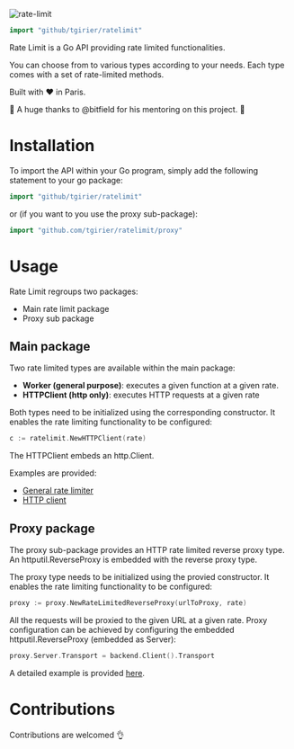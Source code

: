 ![rate-limit](https://i.imgur.com/QN5jTS7.gif)

```Go
import "github/tgirier/ratelimit"
```

Rate Limit is a Go API providing rate limited functionalities.

You can choose from to various types according to your needs.
Each type comes with a set of rate-limited methods.

Built with :heart: in Paris.

:raised_hands: A huge thanks to @bitfield for his mentoring on this project. :raised_hands:

# Installation

To import the API within your Go program, simply add the following statement to your go package:
```Go
import "github/tgirier/ratelimit"
```
or (if you want to you use the proxy sub-package):
```Go
import "github.com/tgirier/ratelimit/proxy"
```

# Usage

Rate Limit regroups two packages:
- Main rate limit package
- Proxy sub package

## Main package

Two rate limited types are available within the main package:
- **Worker (general purpose)**: executes a given function at a given rate.
- **HTTPClient (http only)**: executes HTTP requests at a given rate

Both types need to be initialized using the corresponding constructor. It enables the rate limiting functionality to be configured:
```Go
c := ratelimit.NewHTTPClient(rate)
```

The HTTPClient embeds an http.Client.

Examples are provided:
- [General rate limiter](examples/general-rate-limit/main.go)
- [HTTP client](examples/http-client/main.go)

## Proxy package

The proxy sub-package provides an HTTP rate limited reverse proxy type.
An httputil.ReverseProxy is embedded with the reverse proxy type.

The proxy type needs to be initialized using the provied constructor. It enables the rate limiting functionality to be configured:
```Go
proxy := proxy.NewRateLimitedReverseProxy(urlToProxy, rate)
```

All the requests will be proxied to the given URL at a given rate.
Proxy configuration can be achieved by configuring the embedded httputil.ReverseProxy (embedded as Server):
```Go
proxy.Server.Transport = backend.Client().Transport
```

A detailed example is provided [here](examples/http-reverse-proxy/main.go).

# Contributions

Contributions are welcomed :ok_hand:
